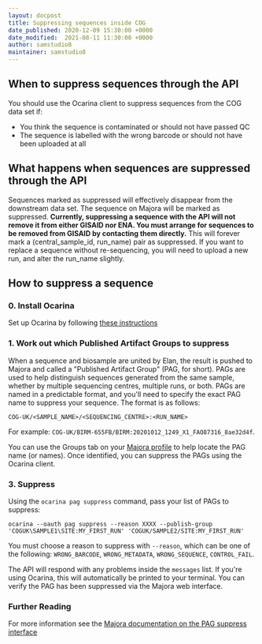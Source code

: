 ```yaml
---
layout: docpost
title: Suppressing sequences inside COG
date_published: 2020-12-09 15:30:00 +0000
date_modified:  2021-08-11 11:30:00 +0000
author: samstudio8
maintainer: samstudio8
---
```


## When to suppress sequences through the API

You should use the Ocarina client to suppress sequences from the COG data set if:

* You think the sequence is contaminated or should not have passed QC
* The sequence is labelled with the wrong barcode or should not have been uploaded at all

## What happens when sequences are suppressed through the API

Sequences marked as suppressed will effectively disappear from the downstream data set. The sequence on Majora will be marked as suppressed.
**Currently, suppressing a sequence with the API will not remove it from either GISAID nor ENA. You must arrange for sequences to be removed from GISAID by contacting them directly.** 
This will forever mark a (central_sample_id, run_name) pair as suppressed. If you want to replace a sequence without re-sequencing, you will need to upload a new run, and alter the run_name slightly.

## How to suppress a sequence

### 0. Install Ocarina

Set up Ocarina by following [these instructions](setting-up-ocarina)

### 1. Work out which Published Artifact Groups to suppress

When a sequence and biosample are united by Elan, the result is pushed to Majora and called a "Published Artifact Group" (PAG, for short).
PAGs are used to help distinguish sequences generated from the same sample, whether by multiple sequencing centres, multiple runs, or both.
PAGs are named in a predictable format, and you'll need to specify the exact PAG name to suppress your sequence. The format is as follows:

```
COG-UK/<SAMPLE_NAME>/<SEQUENCING_CENTRE>:<RUN_NAME>
```

For example: `COG-UK/BIRM-655FB/BIRM:20201012_1249_X1_FAO87316_8ae32d4f`.

You can use the Groups tab on your [Majora profile](https://majora.covid19.climb.ac.uk/accounts/profile/) to help locate the PAG name (or names).
Once identified, you can suppress the PAGs using the Ocarina client.

### 3. Suppress

Using the `ocarina pag suppress` command, pass your list of PAGs to suppress:

```
ocarina --oauth pag suppress --reason XXXX --publish-group 'COGUK\SAMPLE1\SITE:MY_FIRST_RUN' 'COGUK/SAMPLE2/SITE:MY_FIRST_RUN'
```

You must choose a reason to suppress with `--reason`, which can be one of the following: `WRONG_BARCODE`, `WRONG_METADATA`, `WRONG_SEQUENCE`, `CONTROL_FAIL`.

The API will respond with any problems inside the `messages` list. If you're using Ocarina, this will automatically be printed to your terminal.
You can verify the PAG has been suppressed via the Majora web interface.

### Further Reading

For more information see the [Majora documentation on the PAG suppress interface](https://samstudio8.github.io/majora-docs/#published-artifact-group)
